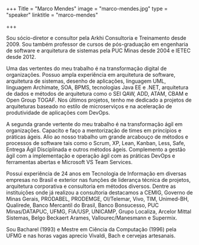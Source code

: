 +++
Title = "Marco Mendes"
image = "marco-mendes.jpg"
type = "speaker"
linktitle = "marco-mendes"

+++

Sou sócio-diretor e consultor pela Arkhi Consultoria e Treinamento desde 2009. Sou também professor de cursos de pós-graduação em engenharia de software e arquitetura de sistemas pela PUC Minas desde 2004 e IETEC desde 2012.

Uma das vertentes do meu trabalho é na transformação digital de organizações. Possuo ampla experiência em arquitetura de software, arquitetura de sistemas, desenho de aplicações, linguagem UML, linguagem Archimate, SOA, BPMS, tecnologias Java EE e .NET, arquitetura de dados e métodos de arquitetura como o SEI QAW, ADD, ATAM, CBAM e Open Group TOGAF. Nos últimos projetos, tenho me dedicado a projetos de arquiteturas baseado no estilo de microserviços e na aceleração de produtividade de aplicações com DevOps. 

A segunda grande vertente do meu trabalho é na transformação ágil em organizações. Capacito e faço a mentorização de times em princípios e práticas ágeis. Alio ao nosso trabalho um grande arcabouço de métodos e processos de software tais como o Scrum, XP, Lean, Kanban, Less, Safe, Entrega 
Ágil Disciplinada e outros métodos ágeis. Complemento a gestão ágil com a implementação e operação ágil com as práticas DevOps e ferramentas abertas e Microsoft VS Team Services.

Possui experiência de 24 anos em Tecnologia de Informação em diversas empresas no Brasil e exterior nas funções de liderança técnica de projetos, arquitetura corporativa e consultoria em métodos diversos. Dentre as instituições onde já realizou a consultoria destacamos a CEMIG, Governo de Minas Gerais, PRODABEL, PRODEMGE, OI/Telemar, Vivo, TIM, Unimed-BH, Qualirede, Banco Mercantil do Brasil, Banco Bonsucesso, PUC Minas/DATAPUC, UFMG, FIA/USP, UNICAMP, Grupo Localiza, Arcelor Mittal Sistemas, Belgo Beckaert Arames, Vallourec/Manesmann e Supermix.

Sou Bacharel (1993) e Mestre em Ciência da Computação (1996) pela UFMG e nas horas vagas aprecio Vivaldi, Bach e cervejas artesanais.